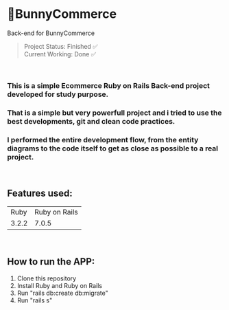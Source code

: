 # 🐰BunnyCommerce
Back-end for BunnyCommerce


> Project Status: Finished ✅
> <br>
> Current Working: Done ✅
<br>

### This is a simple Ecommerce Ruby on Rails Back-end project developed for study purpose.

### That is a simple but very powerfull project and i tried to use the best developments, git and clean code practices.

### I performed the entire development flow, from the entity diagrams to the code itself to get as close as possible to a real project.

<br>

## Features used:

<table>
  <tr>
    <td>Ruby</td>
    <td>Ruby on Rails</td>
  </tr>
  <tr>
    <td>3.2.2</td>
    <td>7.0.5</td>
  </tr>
<table>

<br>

## How to run the APP:

1. Clone this repository
2. Install Ruby and Ruby on Rails
3. Run "rails db:create db:migrate"
4. Run "rails s"
